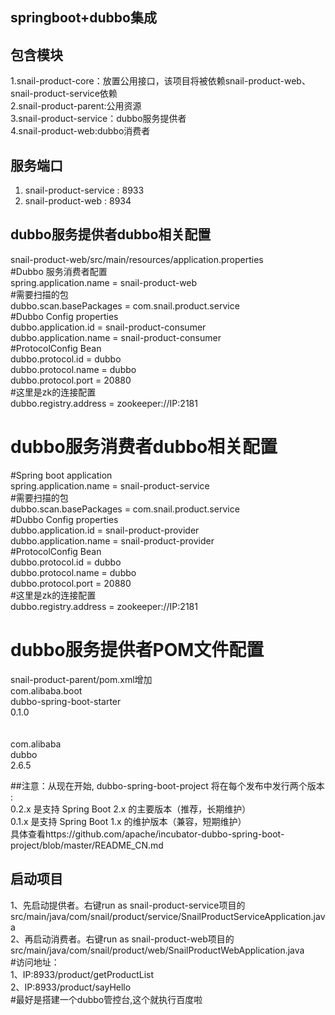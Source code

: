## springboot+dubbo集成


## 包含模块
1.snail-product-core：放置公用接口，该项目将被依赖snail-product-web、snail-product-service依赖  
2.snail-product-parent:公用资源  
3.snail-product-service：dubbo服务提供者  
4.snail-product-web:dubbo消费者  


## 服务端口
1. snail-product-service : 8933
2. snail-product-web : 8934

## dubbo服务提供者dubbo相关配置  
snail-product-web/src/main/resources/application.properties  
#Dubbo 服务消费者配置  
spring.application.name = snail-product-web  
#需要扫描的包  
dubbo.scan.basePackages  = com.snail.product.service  
#Dubbo Config properties  
dubbo.application.id = snail-product-consumer  
dubbo.application.name = snail-product-consumer  
#ProtocolConfig Bean  
dubbo.protocol.id = dubbo  
dubbo.protocol.name = dubbo  
dubbo.protocol.port = 20880  
#这里是zk的连接配置  
dubbo.registry.address = zookeeper://IP:2181  

# dubbo服务消费者dubbo相关配置  
#Spring boot application  
spring.application.name = snail-product-service  
#需要扫描的包  
dubbo.scan.basePackages  = com.snail.product.service  
#Dubbo Config properties  
dubbo.application.id = snail-product-provider  
dubbo.application.name = snail-product-provider  
#ProtocolConfig Bean  
dubbo.protocol.id = dubbo  
dubbo.protocol.name = dubbo  
dubbo.protocol.port = 20880  
#这里是zk的连接配置  
dubbo.registry.address = zookeeper://IP:2181  

# dubbo服务提供者POM文件配置  
snail-product-parent/pom.xml增加
<dependency>  
	<groupId>com.alibaba.boot</groupId>  
	<artifactId>dubbo-spring-boot-starter</artifactId>  
	<version>0.1.0</version>  
</dependency>  
<dependency>  
	<groupId>com.alibaba</groupId>  
	<artifactId>dubbo</artifactId>  
	<version>2.6.5</version>  
</dependency>  

##注意：从现在开始, dubbo-spring-boot-project 将在每个发布中发行两个版本 :  
0.2.x 是支持 Spring Boot 2.x 的主要版本（推荐，长期维护）  
0.1.x 是支持 Spring Boot 1.x 的维护版本（兼容，短期维护）  
具体查看https://github.com/apache/incubator-dubbo-spring-boot-project/blob/master/README_CN.md  


## 启动项目  
1、先启动提供者。右键run as snail-product-service项目的src/main/java/com/snail/product/service/SnailProductServiceApplication.java  
2、再启动消费者。右键run as snail-product-web项目的src/main/java/com/snail/product/web/SnailProductWebApplication.java  
#访问地址：  
1、IP:8933/product/getProductList  
2、IP:8933/product/sayHello  
#最好是搭建一个dubbo管控台,这个就执行百度啦  




